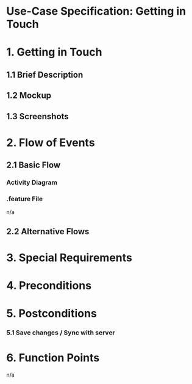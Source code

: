 # Use-Case Specification: Getting in Touch

# 1. Getting in Touch

## 1.1 Brief Description


## 1.2 Mockup


## 1.3 Screenshots


# 2. Flow of Events

## 2.1 Basic Flow


### Activity Diagram


### .feature File
n/a

## 2.2 Alternative Flows


# 3. Special Requirements


# 4. Preconditions


# 5. Postconditions


### 5.1 Save changes / Sync with server

# 6. Function Points
n/a